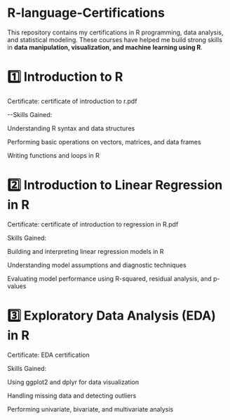 # R-language-Certifications

This repository contains my certifications in R programming, data analysis, and statistical modeling. These courses have helped me build strong skills in **data manipulation, visualization, and machine learning using R**.  

# 1️⃣ Introduction to R

 Certificate: certificate of introduction to r.pdf
 
 --Skills Gained:

Understanding R syntax and data structures

Performing basic operations on vectors, matrices, and data frames

Writing functions and loops in R


# 2️⃣ Introduction to Linear Regression in R

 Certificate: certificate of introduction to regression in R.pdf
 
 Skills Gained: 

Building and interpreting linear regression models in R

Understanding model assumptions and diagnostic techniques

Evaluating model performance using R-squared, residual analysis, and p-values


# 3️⃣ Exploratory Data Analysis (EDA) in R

Certificate:  EDA certification

Skills Gained:

Using ggplot2 and dplyr for data visualization

Handling missing data and detecting outliers

Performing univariate, bivariate, and multivariate analysis

